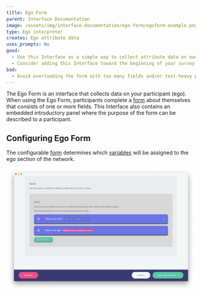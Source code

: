 ```yaml
---
title: Ego Form
parent: Interface Documentation
image: /assets/img/interface-documentation/ego-form/egoform-example.png
type: Ego interpreter
creates: Ego attribute data
uses_prompts: No
good:
  - Use this Interface as a simple way to collect attribute data on each participant in your study.
  - Consider adding this Interface toward the beginning of your survey to capture data on your participant before asking them to provide data on the individuals in their network.
bad: 
  - Avoid overloading the form with too many fields and/or text-heavy prompts which make the Interface burdensome to complete.
---
```


The Ego Form is an interface that collects data on your participant (ego). When using the Ego Form, participants complete a [form](../key-concepts/forms.md) about themselves that consists of one or more fields. This Interface also contains an embedded introductory panel where the purpose of the form can be described to a participant.

## Configuring Ego Form

The configurable [form](../key-concepts/forms.md) determines which [variables](../variable-types.md) will be assigned to the ego section of the network.

![Image](/assets/img/interface-documentation/ego-form/architect-ego-form.png)
